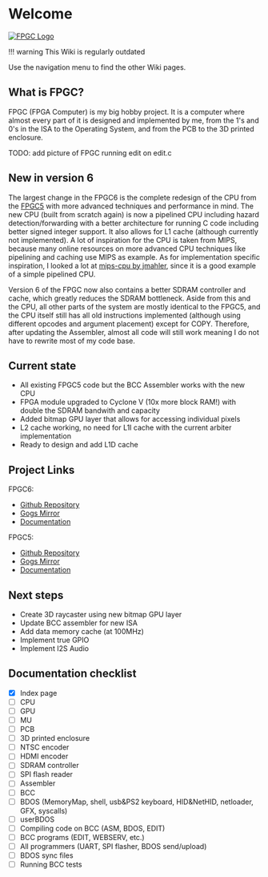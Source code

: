 # Welcome

[![FPGC Logo](images/logo_big_alpha.png)](https://www.github.com/bartpleiter/fpgc6)

!!! warning
    This Wiki is regularly outdated

Use the navigation menu to find the other Wiki pages.

## What is FPGC?

FPGC (FPGA Computer) is my big hobby project. It is a computer where almost every part of it is designed and implemented by me, from the 1's and 0's in the ISA to the Operating System, and from the PCB to the 3D printed enclosure.

TODO: add picture of FPGC running edit on edit.c

## New in version 6

The largest change in the FPGC6 is the complete redesign of the CPU from the [FPGC5](https://github.com/bartpleiter/FPGC5) with more advanced techniques and performance in mind. The new CPU (built from scratch again) is now a pipelined CPU including hazard detection/forwarding with a better architecture for running C code including better signed integer support. It also allows for L1 cache (although currently not implemented). A lot of inspiration for the CPU is taken from MIPS, because many online resources on more advanced CPU techniques like pipelining and caching use MIPS as example. As for implementation specific inspiration, I looked a lot at [mips-cpu by jmahler](https://github.com/jmahler/mips-cpu), since it is a good example of a simple pipelined CPU.

Version 6 of the FPGC now also contains a better SDRAM controller and cache, which greatly reduces the SDRAM bottleneck.
Aside from this and the CPU, all other parts of the system are mostly identical to the FPGC5, and the CPU itself still has all old instructions implemented (although using different opcodes and argument placement) except for COPY. Therefore, after updating the Assembler, almost all code will still work meaning I do not have to rewrite most of my code base.

## Current state

- All existing FPGC5 code but the BCC Assembler works with the new CPU
- FPGA module upgraded to Cyclone V (10x more block RAM!) with double the SDRAM bandwith and capacity
- Added bitmap GPU layer that allows for accessing individual pixels
- L2 cache working, no need for L1I cache with the current arbiter implementation
- Ready to design and add L1D cache

## Project Links

FPGC6:

- [Github Repository](https://www.github.com/bartpleiter/FPGC6)
- [Gogs Mirror](https://www.b4rt.nl/git/bart/FPGC6-mirror)
- [Documentation](https://www.b4rt.nl/fpgc)

FPGC5:

- [Github Repository](https://github.com/bartpleiter/FPGC5)
- [Gogs Mirror](https://www.b4rt.nl/git/bart/FPGC5-mirror)
- [Documentation](https://www.b4rt.nl/fpgc5)

## Next steps

- Create 3D raycaster using new bitmap GPU layer
- Update BCC assembler for new ISA
- Add data memory cache (at 100MHz)
- Implement true GPIO
- Implement I2S Audio

## Documentation checklist

- [x] Index page
- [ ] CPU
- [ ] GPU
- [ ] MU
- [ ] PCB
- [ ] 3D printed enclosure
- [ ] NTSC encoder
- [ ] HDMI encoder
- [ ] SDRAM controller
- [ ] SPI flash reader
- [ ] Assembler
- [ ] BCC
- [ ] BDOS (MemoryMap, shell, usb&PS2 keyboard, HID&NetHID, netloader, GFX, syscalls)
- [ ] userBDOS
- [ ] Compiling code on BCC (ASM, BDOS, EDIT)
- [ ] BCC programs (EDIT, WEBSERV, etc.)
- [ ] All programmers (UART, SPI flasher, BDOS send/upload)
- [ ] BDOS sync files
- [ ] Running BCC tests